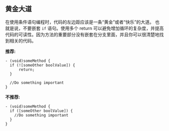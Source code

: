 ## 黄金大道

在使用条件语句编程时，代码的左边距应该是一条“黄金”或者“快乐”的大道。 也就是说，不要嵌套 `if` 语句。使用多个 return 可以避免增加循环的复杂度，并提高代码的可读性。因为方法的重要部分没有嵌套在分支里面，并且你可以很清楚地找到相关的代码。

**推荐:**

```obj-c
- (void)someMethod {
  if (![someOther boolValue]) {
      return;
  }

  //Do something important
}
```

**不推荐:**

```obj-c
- (void)someMethod {
  if ([someOther boolValue]) {
    //Do something important
  }
}
```